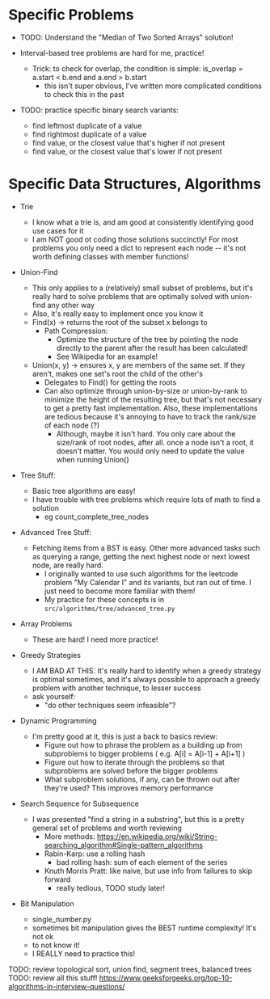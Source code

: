 # Specific Problems

* TODO: Understand the "Median of Two Sorted Arrays" solution!

* Interval-based tree problems are hard for me, practice!
  * Trick: to check for overlap, the condition is simple:
    is_overlap = a.start < b.end and a.end > b.start
    * this isn't super obvious, I've written more complicated
      conditions to check this in the past

* TODO: practice specific binary search variants:
  * find leftmost duplicate of a value
  * find rightmost duplicate of a value
  * find value, or the closest value that's higher if not present
  * find value, or the closest value that's lower if not present

# Specific Data Structures, Algorithms

* Trie
  * I know what a trie is, and am good at consistently identifying
    good use cases for it
  * I am NOT good ot coding those solutions succinctly! For most problems
    you only need a dict to represent each node -- it's not worth
    defining classes with member functions!

* Union-Find
  * This only applies to a (relatively) small subset of problems, but it's really
    hard to solve problems that are optimally solved with union-find any other way
  * Also, it's really easy to implement once you know it
  * Find(x) -> returns the root of the subset x belongs to
    * Path Compression:
      * Optimize the structure of the tree by pointing the node directly to
        the parent after the result has been calculated!
      * See Wikipedia for an example!
  * Union(x, y) -> ensures x, y are members of the same set. If they aren't,
                   makes one set's root the child of the other's
    * Delegates to Find() for getting the roots
    * Can also optimize through union-by-size or union-by-rank to minimize
      the height of the resulting tree, but that's not necessary to get
      a pretty fast implementation. Also, these implementations are tedious
      because it's annoying to have to track the rank/size of each node (?)
       * Although, maybe it isn't hard. You only care about the size/rank
         of root nodes, after all. once a node isn't a root, it doesn't matter.
         You would only need to update the value when running Union()


* Tree Stuff:
  * Basic tree algorithms are easy!
  * I have trouble with tree problems which require lots of math to find a solution
    * eg count_complete_tree_nodes

* Advanced Tree Stuff:
  * Fetching items from a BST is easy. Other more advanced tasks such as querying a range,
    getting the next highest node or next lowest node, are really hard.
    * I originally wanted to use such algorithms for the leetcode problem "My Calendar I"
      and its variants, but ran out of time. I just need to become more familiar with them!
    * My practice for these concepts is in `src/algorithms/tree/advanced_tree.py`

* Array Problems
  * These are hard! I need more practice!

* Greedy Strategies
  * I AM BAD AT THIS. It's really hard to identify when a greedy strategy is
    optimal sometimes, and it's always possible to approach a greedy problem
    with another technique, to lesser success
  * ask yourself:
    * "do other techniques seem infeasible"?

* Dynamic Programming
  * I'm pretty good at it, this is just a back to basics review:
    * Figure out how to phrase the problem as a building up from subproblems to bigger
      problems ( e.g. A[i] = A[i-1] + A[i+1] )
    * Figure out how to iterate through the problems so that subproblems are solved
      before the bigger problems
    * What subproblem solutions, if any, can be thrown out after they're used? This
      improves memory performance

* Search Sequence for Subsequence
  * I was presented "find a string in a substring", but this is a pretty general
    set of problems and worth reviewing
    * More methods: https://en.wikipedia.org/wiki/String-searching_algorithm#Single-pattern_algorithms
    * Rabin-Karp: use a rolling hash
      * bad rolling hash: sum of each element of the series
    * Knuth Morris Pratt: like naive, but use info from failures to skip forward
      * really tedious, TODO study later!



* Bit Manipulation
  * single_number.py
  * sometimes bit manipulation gives the BEST runtime complexity! It's not ok
  * to not know it!
  * I REALLY need to practice this!


TODO: review topological sort, union find, segment trees, balanced trees
TODO: review all this stuff! https://www.geeksforgeeks.org/top-10-algorithms-in-interview-questions/
